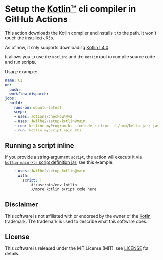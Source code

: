 # Setup the [Kotlin™](https://kotlinlang.org/) cli compiler in GitHub Actions

This action downloads the Kotlin compiler and installs it to the path.
It won't touch the installed JREs.

As of now, it only supports downloading [Kotlin 1.4.0](https://github.com/JetBrains/kotlin/releases/tag/v1.4.0).

It allows you to use the `kotlinc` and the `kotlin` tool to compile source code and run scripts.

Usage example:

```yml
name: CI
on:
  push:
  workflow_dispatch:
jobs:
  build:
    runs-on: ubuntu-latest
    steps:
    - uses: actions/checkout@v2
    - uses: fwilhe2/setup-kotlin@main
    - run: kotlinc myProgram.kt -include-runtime -d /tmp/hello.jar; java -jar /tmp/hello.jar
    - run: kotlin myScript.main.kts
```

## Running a script inline

If you provide a string-argument `script`, the action will execute it via [`kotlin-main-kts` script definition jar](https://github.com/Kotlin/kotlin-script-examples/blob/master/jvm/main-kts/MainKts.md), see this example:

```yml
    - uses: fwilhe2/setup-kotlin@main
      with:
        script: |
            #!/usr/bin/env kotlin
            //more kotlin script code here
```

## Disclaimer

This software is not affiliated with or endorsed by the owner of the [Kotlin trademark](https://kotlinlang.org/foundation/guidelines.html).
The trademark is used to describe what this software does.

## License

This software is released under the MIT License (MIT), see [LICENSE](./LICENSE) for details.
